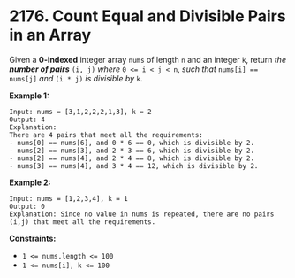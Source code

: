 # 2176. Count Equal and Divisible Pairs in an Array

Given a **0-indexed** integer array `nums` of length `n` and an integer `k`, return *the **number of pairs*** `(i, j)` *where* `0 <= i < j < n`, *such that* `nums[i] == nums[j]` *and* `(i * j)` *is divisible by* `k`.

**Example 1:**

```()
Input: nums = [3,1,2,2,2,1,3], k = 2
Output: 4
Explanation:
There are 4 pairs that meet all the requirements:
- nums[0] == nums[6], and 0 * 6 == 0, which is divisible by 2.
- nums[2] == nums[3], and 2 * 3 == 6, which is divisible by 2.
- nums[2] == nums[4], and 2 * 4 == 8, which is divisible by 2.
- nums[3] == nums[4], and 3 * 4 == 12, which is divisible by 2.
```

**Example 2:**

```()
Input: nums = [1,2,3,4], k = 1
Output: 0
Explanation: Since no value in nums is repeated, there are no pairs (i,j) that meet all the requirements.
```

**Constraints:**

- `1 <= nums.length <= 100`
- `1 <= nums[i], k <= 100`
